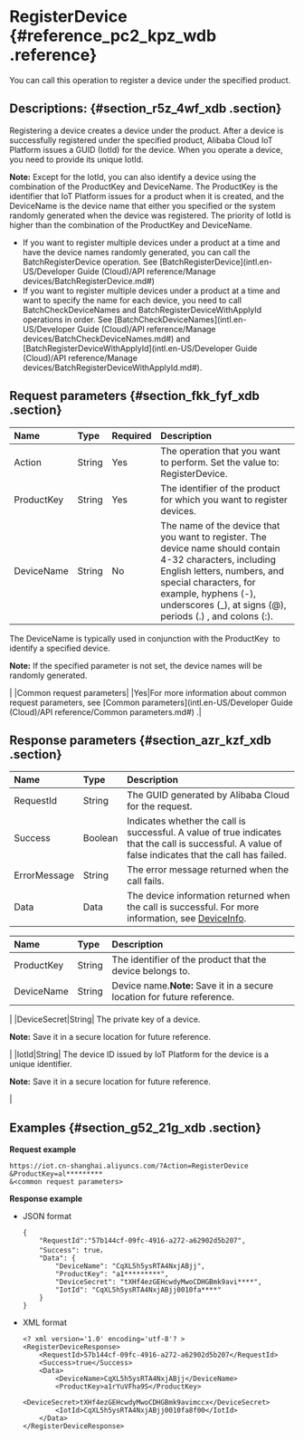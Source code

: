 # RegisterDevice {#reference_pc2_kpz_wdb .reference}

You can call this operation to register a device under the specified product.

## Descriptions: {#section_r5z_4wf_xdb .section}

Registering a device creates a device under the product. After a device is successfully registered under the specified product, Alibaba Cloud IoT Platform issues a GUID \(IotId\) for the device. When you operate a device, you need to provide its unique IotId.

**Note:** Except for the IotId, you can also identify a device using the combination of the ProductKey and DeviceName. The ProductKey is the identifier that IoT Platform issues for a product when it is created, and the DeviceName is the device name that either you specified or the system randomly generated when the device was registered. The priority of IotId is higher than the combination of the ProductKey and DeviceName.

-   If you want to register multiple devices under a product at a time and have the device names randomly generated, you can call the BatchRegisterDevice operation. See [BatchRegisterDevice](intl.en-US/Developer Guide (Cloud)/API reference/Manage devices/BatchRegisterDevice.md#)
-   If you want to register multiple devices under a product at a time and want to specify the name for each device, you need to call BatchCheckDeviceNames and BatchRegisterDeviceWithApplyId operations in order. See [BatchCheckDeviceNames](intl.en-US/Developer Guide (Cloud)/API reference/Manage devices/BatchCheckDeviceNames.md#) and [BatchRegisterDeviceWithApplyId](intl.en-US/Developer Guide (Cloud)/API reference/Manage devices/BatchRegisterDeviceWithApplyId.md#).

## Request parameters {#section_fkk_fyf_xdb .section}

|Name|Type|Required|Description|
|:---|:---|:-------|:----------|
|Action|String|Yes|The operation that you want to perform. Set the value to: RegisterDevice.|
|ProductKey|String|Yes|The identifier of the product for which you want to register devices.|
|DeviceName|String|No| The name of the device that you want to register. The device name should contain 4-32 characters, including English letters, numbers, and special characters, for example, hyphens \(-\), underscores \(\_\), at signs \(@\), periods \(.\) , and colons \(:\).

 The DeviceName is typically used in conjunction with the ProductKey  to identify a specified device.

 **Note:** If the specified parameter is not set, the device names will be randomly generated.

 |
|Common request parameters| |Yes|For more information about common request parameters, see [Common parameters](intl.en-US/Developer Guide (Cloud)/API reference/Common parameters.md#) .|

## Response parameters {#section_azr_kzf_xdb .section}

|Name|Type|Description|
|:---|:---|:----------|
|RequestId|String|The GUID generated by Alibaba Cloud for the request.|
|Success|Boolean|Indicates whether the call is successful. A value of true indicates that the call is successful. A value of false indicates that the call has failed.|
|ErrorMessage|String|The error message returned when the call fails.|
|Data|Data|The device information returned when the call is successful. For more information, see [DeviceInfo](#table_iyr_szf_xdb).|

|Name|Type|Description|
|:---|:---|:----------|
|ProductKey|String|The identifier of the product that the device belongs to.|
|DeviceName|String|Device name.**Note:** Save it in a secure location for future reference.

|
|DeviceSecret|String| The private key of a device.

 **Note:** Save it in a secure location for future reference.

 |
|IotId|String| The device ID issued by IoT Platform for the device is a unique identifier.

 **Note:** Save it in a secure location for future reference.

 |

## Examples {#section_g52_21g_xdb .section}

**Request example**

```
https://iot.cn-shanghai.aliyuncs.com/?Action=RegisterDevice
&ProductKey=al*********
&<common request parameters>
```

**Response example**

-   JSON format

    ```
    {
        "RequestId":"57b144cf-09fc-4916-a272-a62902d5b207",
        "Success": true，
        "Data": {
            "DeviceName": "CqXL5h5ysRTA4NxjABjj",
            "ProductKey": "a1*********",
            "DeviceSecret": "tXHf4ezGEHcwdyMwoCDHGBmk9avi****",
            "IotId": "CqXL5h5ysRTA4NxjABjj0010fa****"
        }
    }
    ```

-   XML format

    ```
    <? xml version='1.0' encoding='utf-8'? >
    <RegisterDeviceResponse>
        <RequestId>57b144cf-09fc-4916-a272-a62902d5b207</RequestId>
        <Success>true</Success>
        <Data>
            <DeviceName>CqXL5h5ysRTA4NxjABjj</DeviceName>
            <ProductKey>a1rYuVFha9S</ProductKey>
            <DeviceSecret>tXHf4ezGEHcwdyMwoCDHGBmk9avimccx</DeviceSecret>
            <IotId>CqXL5h5ysRTA4NxjABjj0010fa8f00</IotId>
        </Data>
    </RegisterDeviceResponse>
    ```


